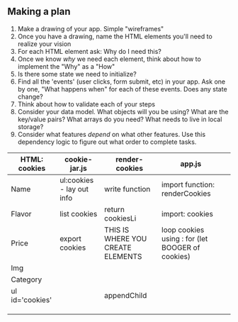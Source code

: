 ## Making a plan
1) Make a drawing of your app. Simple "wireframes"
2) Once you have a drawing, name the HTML elements you'll need to realize your vision
3) For each HTML element ask: Why do I need this?
4) Once we know _why_ we need each element, think about how to implement the "Why" as a "How"
5) Is there some state we need to initialize?
6) Find all the 'events' (user clicks, form submit, etc) in your app. Ask one by one, "What happens when" for each of these events. Does any state change?
7) Think about how to validate each of your steps
8) Consider your data model. What objects will you be using? What are the key/value pairs? What arrays do you need? What needs to live in local storage?
9) Consider what features _depend_ on what other features. Use this dependency logic to figure out what order to complete tasks.

| HTML: cookies     | cookie-jar.js             | render-cookies                    | app.js                                            |   |
|-------------------|---------------------------|-----------------------------------|---------------------------------------------------|---|
| Name              | ul:cookies - lay out info | write function                    | import function: renderCookies                    |   |
| Flavor            | list cookies              | return cookiesLi                  | import: cookies                                   |   |
| Price             | export cookies            | THIS IS WHERE YOU CREATE ELEMENTS | loop cookies using : for (let BOOGER of cookies)  |   |
| Img               |                           |                                   |                                                   |   |
| Category          |                           |                                   |                                                   |   |
| ul id='cookies'   |                           |  appendChild                      |                                                   |   |
|                   |                           |                                   |                                                   |   |
|                   |                           |                                   |                                                   |   |
|                   |                           |                                   |                                                   |   |